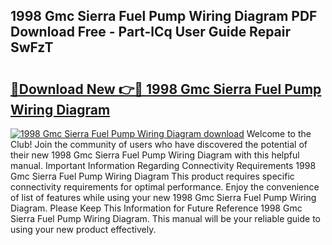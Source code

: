 ## 1998 Gmc Sierra Fuel Pump Wiring Diagram PDF Download Free - Part-lCq User Guide Repair SwFzT

# <h2><a href="http://dfh7hw.blite.top/?on=1998+Gmc+Sierra+Fuel+Pump+Wiring+Diagram">🔗Download New 👉🔴 1998 Gmc Sierra Fuel Pump Wiring Diagram</a></h2>

[![1998 Gmc Sierra Fuel Pump Wiring Diagram download](https://i.imgur.com/lujVjoI.png)](http://dfh7hw.blite.top/?on=1998+Gmc+Sierra+Fuel+Pump+Wiring+Diagram)
Welcome to the Club! Join the community of users who have discovered the potential of their new 1998 Gmc Sierra Fuel Pump Wiring Diagram with this helpful manual. Important Information Regarding Connectivity Requirements 1998 Gmc Sierra Fuel Pump Wiring Diagram This product requires specific connectivity requirements for optimal performance. Enjoy the convenience of list of features while using your new 1998 Gmc Sierra Fuel Pump Wiring Diagram. Please Keep This Information for Future Reference 1998 Gmc Sierra Fuel Pump Wiring Diagram. This manual will be your reliable guide to using your new product effectively.
